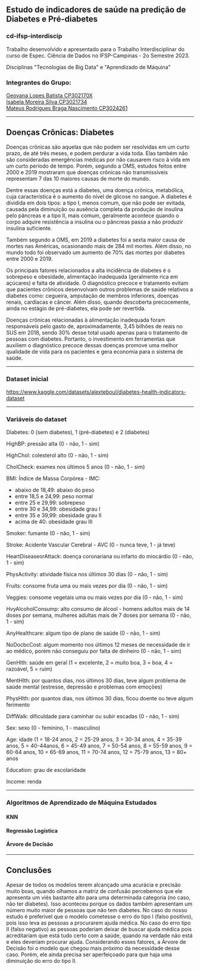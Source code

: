 ## Estudo de indicadores de saúde na predição de Diabetes e Pré-diabetes

### cd-ifsp-interdiscip
Trabalho desenvolvido e apresentado para o Trabalho Interdisciplinar do curso de Espec. Ciência de Dados no IFSP-Campinas - 2o Semestre 2023.

Disciplinas "Tecnologias de Big Data" e "Aprendizado de Máquina"

### Integrantes do Grupo: 
[Geovana Lopes Batista CP302170X](https://github.com//)<br>
[Isabela Moreira Silva CP3021734](https://github.com//)<br>
[Mateus Rodrigues Braga Nascimento CP3024261](https://github.com/debucs/)<br>


---

## Doenças Crônicas: Diabetes

Doenças crônicas são aquelas que não podem ser resolvidas em um curto prazo, de até três meses, e podem perdurar a vida toda. Elas também não são consideradas emergências médicas por não causarem risco à vida em um curto período de tempo. Porém, segundo a OMS, estudos feitos entre 2000 e 2019 mostraram que doenças crônicas não transmissíveis representam 7 das 10 maiores causas de morte do mundo.

Dentre essas doenças está a diabetes, uma doença crônica, metabólica, cuja característica é o aumento do nível de glicose no sangue. A diabetes é dividida em dois tipos: a tipo I, menos comum, que não pode ser evitada, causada pela diminuição ou ausência completa da produção de insulina pelo pâncreas e a tipo II, mais comum, geralmente acontece quando o corpo adquire resistência a insulina ou o pâncreas passa a não produzir insulina suficiente.

Também segundo a OMS, em 2019 a diabetes foi a sexta maior causa de mortes nas Américas, ocasionando mais de 284 mil mortes. Além disso, no mundo todo foi observado um aumento de 70% das mortes por diabetes entre 2000 e 2019.

Os principais fatores relacionados a alta incidência de diabetes é o sobrepeso e obesidade, alimentação inadequada (geralmente rica em açúcares) e falta de atividade. O diagnóstico precoce e tratamento evitam que pacientes crônicos desenvolvam outros problemas de saúde relativos a diabetes como: cegueira, amputação de membros inferiores, doenças renais, cardíacas e câncer. Além disso, quando descoberta precocemente, ainda no estágio de pré-diabetes, ela pode ser revertida.

Doenças crônicas relacionadas à alimentação inadequada foram responsáveis pelo gasto de, aproximadamente, 3,45 bilhões de reais no SUS em 2018, sendo 30% desse total usado apenas para o tratamento de pessoas com diabetes. Portanto, o investimento em ferramentas que auxiliem o diagnóstico precoce dessas doenças promove uma melhor qualidade de vida para os pacientes e gera economia para o sistema de saúde.


---
### Dataset inicial

https://www.kaggle.com/datasets/alexteboul/diabetes-health-indicators-dataset

---
### Variáveis do dataset
Diabetes: 0 (sem diabetes), 1 (pré-diabetes) e 2 (diabetes)

HighBP: pressão alta (0 - não, 1 - sim)

HighChol: colesterol alto (0 - não, 1 - sim)

CholCheck: exames nos últimos 5 anos (0 - não, 1 - sim)

BMI: Índice de Massa Corpórea - IMC:
 - abaixo de 18,49: abaixo do peso
 - entre 18,5 e 24,99: peso normal
 - entre 25 e 29,99: sobrepeso
 - entre 30 e 34,99: obesidade grau I
 - entre 35 e 39,99: obesidade grau II
 - acima de 40: obesidade grau III

Smoker: fumante (0 - não, 1 - sim)

Stroke: Acidente Vascular Cerebral - AVC (0 - nunca teve, 1 - já teve)

HeartDiseaseorAttack: doença coronariana ou infarto do miocárdio (0 - não, 1 - sim)

PhysActivity: atividade física nos últimos 30 dias (0 - não, 1 - sim)

Fruits: consome fruta uma ou mais vezes por dia (0 - não, 1 - sim)

Veggies: consome vegetais uma ou mais vezes por dia (0 - não, 1 - sim)

HvyAlcoholConsump: alto consumo de álcool - homens adultos mais de 14 doses por semana, mulheres adultas mais de 7 doses por semana (0 - não, 1 - sim)

AnyHealthcare: algum tipo de plano de saúde (0 - não, 1 - sim)

NoDocbcCost: algum momento nos últimos 12 meses de necessidade de ir ao médico, porém não conseguiu por falta de dinheiro (0 - não, 1 - sim)

GenHlth: saúde em geral (1 = excelente, 2 = muito boa, 3 = boa, 4 = razoável, 5 = ruim)

MentHlth: por quantos dias, nos últimos 30 dias, teve algum problema de saúde mental (estresse, depressão e problemas com emoções)

PhysHlth: por quantos dias, nos últimos 30 dias, ficou doente ou teve algum ferimento

DiffWalk: dificuldade para caminhar ou subir escadas (0 - não, 1 - sim)

Sex: sexo (0 - feminino, 1 - masculino)

Age: idade (1 = 18-24 anos, 2 = 25-29 anos, 3 = 30-34 anos, 4 = 35-39 anos, 5 = 40-44anos, 6 = 45-49 anos, 7 = 50-54 anos, 8 = 55-59 anos, 9 = 60-64 anos, 10 = 65-69 anos, 11 = 70-74 anos, 12 = 75-79 anos, 13 = 80+ anos

Education: grau de escolaridade

Income: renda

---

### Algoritmos de Aprendizado de Máquina Estudados

#### KNN
#### Regressão Logística
#### Árvore de Decisão

---

## Conclusões
Apesar de todos os modelos terem alcançado uma acurácia e precisão muito boas, quando olhamos a matriz de confusão percebemos que ele apresenta um viés bastante alto para uma determinada categoria (no caso, não ter diabetes). Isso aconteceu porque os dados também apresentam um número muito maior de pessoas que não tem diabetes. No caso do nosso estudo é preferível que o modelo cometesse o erro do tipo I (falso positivo), pois isso leva as pessoas a procurarem ajuda médica. No caso do erro tipo II (falso negativo) as pessoas poderiam deixar de buscar ajuda médica pois acreditariam que está tudo certo com a saúde, quando na verdade não está e eles deveriam procurar ajuda. Considerando esses fatores, a Árvore de Decisão foi o modelo que chegou mais próximo da necessidade desse caso. Porém, ele ainda precisa ser aperfeiçoado para que haja uma diminuição do erro do tipo II.
